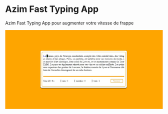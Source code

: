 # Azim Fast Typing App
Azim Fast Typing App pour augmenter votre vitesse de frappe



![Alt text](capture.JPG "Title")